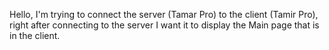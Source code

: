 Hello, I'm trying to connect the server (Tamar Pro) to the client (Tamir Pro), right after connecting to the server I want it to display the Main page that is in the client.
